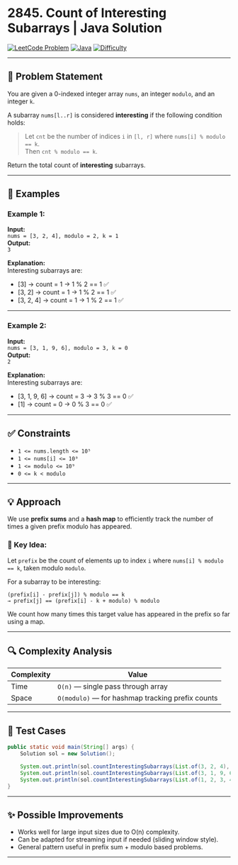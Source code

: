 # 2845. Count of Interesting Subarrays | Java Solution

[![LeetCode Problem](https://img.shields.io/badge/LeetCode-2845.%20Count%20of%20Interesting%20Subarrays-blue)](https://leetcode.com/problems/count-of-interesting-subarrays/)
[![Java](https://img.shields.io/badge/Language-Java-orange)](https://www.java.com/)
[![Difficulty](https://img.shields.io/badge/Difficulty-Medium-yellow)]()

---

## 🧩 Problem Statement

You are given a 0-indexed integer array `nums`, an integer `modulo`, and an integer `k`.

A subarray `nums[l..r]` is considered **interesting** if the following condition holds:

> Let `cnt` be the number of indices `i` in `[l, r]` where `nums[i] % modulo == k`.  
> Then `cnt % modulo == k`.

Return the total count of **interesting** subarrays.

---

## 🧠 Examples

### Example 1:

**Input:**  
`nums = [3, 2, 4], modulo = 2, k = 1`  
**Output:**  
`3`

**Explanation:**  
Interesting subarrays are:
- [3] → count = 1 → 1 % 2 == 1 ✅  
- [3, 2] → count = 1 → 1 % 2 == 1 ✅  
- [3, 2, 4] → count = 1 → 1 % 2 == 1 ✅

---

### Example 2:

**Input:**  
`nums = [3, 1, 9, 6], modulo = 3, k = 0`  
**Output:**  
`2`

**Explanation:**  
Interesting subarrays are:
- [3, 1, 9, 6] → count = 3 → 3 % 3 == 0 ✅  
- [1] → count = 0 → 0 % 3 == 0 ✅

---

## ✅ Constraints

- `1 <= nums.length <= 10⁵`  
- `1 <= nums[i] <= 10⁹`  
- `1 <= modulo <= 10⁹`  
- `0 <= k < modulo`

---

## 💡 Approach

We use **prefix sums** and a **hash map** to efficiently track the number of times a given prefix modulo has appeared.

### 🔑 Key Idea:
Let `prefix` be the count of elements up to index `i` where `nums[i] % modulo == k`, taken modulo `modulo`.

For a subarray to be interesting:
```text
(prefix[i] - prefix[j]) % modulo == k
→ prefix[j] == (prefix[i] - k + modulo) % modulo
```

We count how many times this target value has appeared in the prefix so far using a map.

---

## 🔍 Complexity Analysis

| Complexity | Value |
|------------|--------|
| Time       | `O(n)` — single pass through array |
| Space      | `O(modulo)` — for hashmap tracking prefix counts |

---

## 🧪 Test Cases

```java
public static void main(String[] args) {
    Solution sol = new Solution();

    System.out.println(sol.countInterestingSubarrays(List.of(3, 2, 4), 2, 1)); // Output: 3
    System.out.println(sol.countInterestingSubarrays(List.of(3, 1, 9, 6), 3, 0)); // Output: 2
    System.out.println(sol.countInterestingSubarrays(List.of(1, 2, 3, 4, 5), 3, 2)); // Custom test
}
```

---

## ✨ Possible Improvements

- Works well for large input sizes due to O(n) complexity.
- Can be adapted for streaming input if needed (sliding window style).
- General pattern useful in prefix sum + modulo based problems.

---